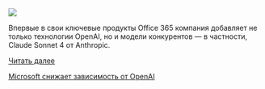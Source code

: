 <!--2025-09-10 13:40:18-->
<div class="yb">
  <div class="rss habr"><img src="https://habrastorage.org/getpro/habr/upload_files/e9f/5d6/9b9/e9f5d69b948b78bf899c59c8961a8610.png" /><p>Впервые в свои ключевые продукты Office 365 компания добавляет не только технологии OpenAI, но и модели конкурентов — в частности, Claude Sonnet 4 от Anthropic.  </p> <a href="https://habr.com/ru/articles/945752/#habracut">Читать далее</a> <p class="titl"><a href="https://habr.com/ru/companies/bothub/news/945752/?utm_source=habrahabr&utm_medium=rss&utm_campaign=945752">Microsoft снижает зависимость от OpenAI</a></p></div>
</div>
